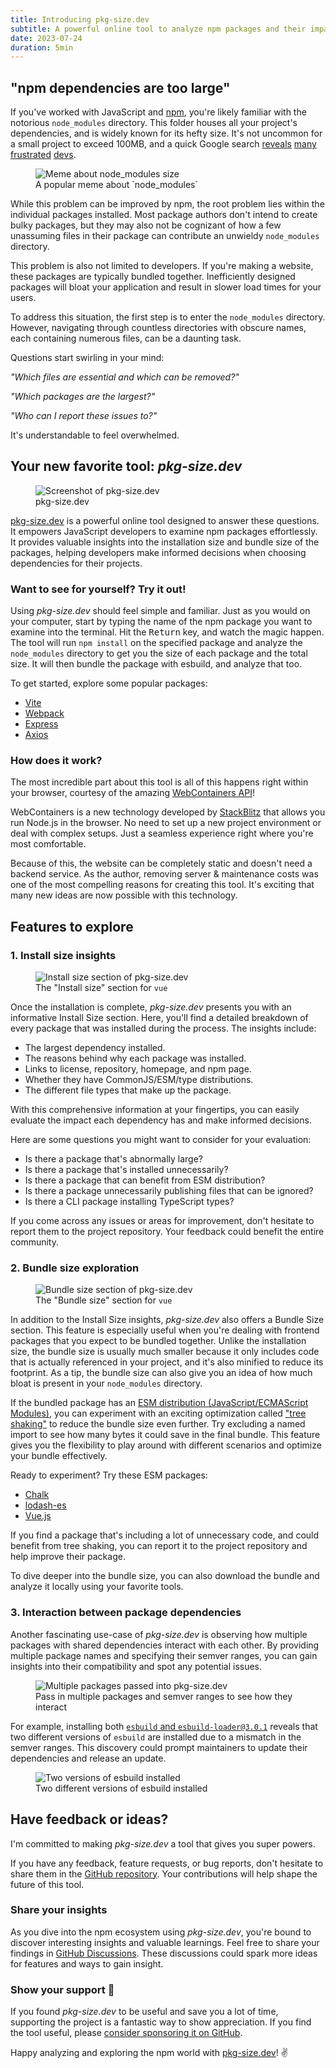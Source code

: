 ```yaml
---
title: Introducing pkg-size.dev
subtitle: A powerful online tool to analyze npm packages and their impact
date: 2023-07-24
duration: 5min
---
```


## "npm dependencies are too large"
If you've worked with JavaScript and [npm], you're likely familiar with the notorious `node_modules` directory. This folder houses all your project's dependencies, and is widely known for its hefty size. It's not uncommon for a small project to exceed 100MB, and a quick Google search [reveals](https://stackoverflow.com/questions/64234215/node-modules-size) [many](https://www.reddit.com/r/Angular2/comments/8x8efe/node_modules_is_far_far_too_large_no_idea_how_to/) [frustrated](https://stackoverflow.com/questions/50206572/how-to-reduce-node-modules-in-npm) [devs](https://stackoverflow.com/questions/68236832/node-modules-folder-unnecessarily-large).

<figure class="w-4/5 mx-auto">
	<img
		src="./node-modules-size.png"
		alt="Meme about node_modules size"
		class="rounded"
	>
	<figcaption>A popular meme about `node_modules`</figcaption>
</figure>

While this problem can be improved by npm, the root problem lies within the individual packages installed. Most package authors don't intend to create bulky packages, but they may also not be cognizant of how a few unassuming files in their package can contribute an unwieldy `node_modules` directory.

This problem is also not limited to developers. If you're making a website, these packages are typically bundled together. Inefficiently designed packages will bloat your application and result in slower load times for your users.

To address this situation, the first step is to enter the `node_modules` directory. However, navigating through countless directories with obscure names, each containing numerous files, can be a daunting task.

Questions start swirling in your mind:

<p class="ml-5">

_"Which files are essential and which can be removed?"_

_"Which packages are the largest?"_

_"Who can I report these issues to?"_
</p>

It's understandable to feel overwhelmed. 

## Your new favorite tool: _pkg-size.dev_

<figure class="w-4/5 mx-auto">
	<img
		src="./pkg-size-1.png"
		alt="Screenshot of pkg-size.dev"
		class="rounded"
	>
	<figcaption>pkg-size.dev</figcaption>
</figure>

[pkg-size.dev] is a powerful online tool designed to answer these questions. It empowers JavaScript developers to examine npm packages effortlessly. It provides valuable insights into the installation size and bundle size of the packages, helping developers make informed decisions when choosing dependencies for their projects.


### Want to see for yourself? Try it out!

Using _pkg-size.dev_ should feel simple and familiar. Just as you would on your computer, start by typing the name of the npm package you want to examine into the terminal. Hit the <kbd>Return</kbd> key, and watch the magic happen. The tool will run `npm install` on the specified package and analyze the `node_modules` directory to get you the size of each package and the total size. It will then bundle the package with esbuild, and analyze that too.

To get started, explore some popular packages:

<!-- Reference packages with dependencies. Zero-dep packages aren't good starting examples -->
- [Vite](http://pkg-size.dev/vite)
- [Webpack](http://pkg-size.dev/webpack)
- [Express](http://pkg-size.dev/express)
- [Axios](http://pkg-size.dev/axios)

### How does it work?

The most incredible part about this tool is all of this happens right within your browser, courtesy of the amazing [WebContainers API]!

WebContainers is a new technology developed by [StackBlitz](https://stackblitz.com) that allows you run Node.js in the browser. No need to set up a new project environment or deal with complex setups. Just a seamless experience right where you're most comfortable.

Because of this, the website can be completely static and doesn't need a backend service. As the author, removing server & maintenance costs was one of the most compelling reasons for creating this tool. It's exciting that many new ideas are now possible with this technology.

## Features to explore

### 1. Install size insights

<figure class="w-4/5 mx-auto">
	<img
		src="./pkg-size-2.png"
		alt="Install size section of pkg-size.dev"
		class="rounded"
	>
	<figcaption>The "Install size" section for <code>vue</code></figcaption>
</figure>

Once the installation is complete, _pkg-size.dev_ presents you with an informative Install Size section. Here, you'll find a detailed breakdown of every package that was installed during the process. The insights include:

- The largest dependency installed.
- The reasons behind why each package was installed.
- Links to license, repository, homepage, and npm page.
- Whether they have CommonJS/ESM/type distributions.
- The different file types that make up the package.

With this comprehensive information at your fingertips, you can easily evaluate the impact each dependency has and make informed decisions.

Here are some questions you might want to consider for your evaluation:
- Is there a package that's abnormally large?
- Is there a package that's installed unnecessarily?
- Is there a package that can benefit from ESM distribution?
- Is there a package unnecessarily publishing files that can be ignored?
- Is there a CLI package installing TypeScript types?

If you come across any issues or areas for improvement, don't hesitate to report them to the project repository. Your feedback could benefit the entire community.

### 2. Bundle size exploration

<figure class="w-4/5 mx-auto">
	<img
		src="./pkg-size-3.png"
		alt="Bundle size section of pkg-size.dev"
		class="rounded"
	>
	<figcaption>The "Bundle size" section for <code>vue</code></figcaption>
</figure>

In addition to the Install Size insights, _pkg-size.dev_ also offers a Bundle Size section. This feature is especially useful when you're dealing with frontend packages that you expect to be bundled together. Unlike the installation size, the bundle size is usually much smaller because it only includes code that is actually referenced in your project, and it's also minified to reduce its footprint. As a tip, the bundle size can also give you an idea of how much bloat is present in your `node_modules` directory.

If the bundled package has an [ESM distribution (JavaScript/ECMAScript Modules)](https://www.w3schools.com/js/js_modules.asp), you can experiment with an exciting optimization called ["tree shaking"](https://developer.mozilla.org/en-US/docs/Glossary/Tree_shaking) to reduce the bundle size even further. Try excluding a named import to see how many bytes it could save in the final bundle. This feature gives you the flexibility to play around with different scenarios and optimize your bundle effectively.

Ready to experiment? Try these ESM packages:

- [Chalk](http://pkg-size.dev/chalk)
- [lodash-es](http://pkg-size.dev/lodash-es)
- [Vue.js](http://pkg-size.dev/vue)

If you find a package that's including a lot of unnecessary code, and could benefit from tree shaking, you can report it to the project repository and help improve their package.

To dive deeper into the bundle size, you can also download the bundle and analyze it locally using your favorite tools.

### 3. Interaction between package dependencies

Another fascinating use-case of _pkg-size.dev_ is observing how multiple packages with shared dependencies interact with each other. By providing multiple package names and specifying their semver ranges, you can gain insights into their compatibility and spot any potential issues.


<figure class="w-4/5 mx-auto">
	<img
		src="./pkg-size-semver.png"
		alt="Multiple packages passed into pkg-size.dev"
		class="rounded"
	>
	<figcaption>Pass in multiple packages and semver ranges to see how they interact</figcaption>
</figure>

For example, installing both [`esbuild` and `esbuild-loader@3.0.1`](https://pkg-size.dev/esbuild%20esbuild-loader@3.0.1) reveals that two different versions of `esbuild` are installed due to a mismatch in the semver ranges. This discovery could prompt maintainers to update their dependencies and release an update.

<figure class="w-4/5 mx-auto">
	<img
		src="./pkg-size-duplicates.png"
		alt="Two versions of esbuild installed"
		class="rounded"
	>
	<figcaption>Two different versions of esbuild installed</figcaption>
</figure>


## Have feedback or ideas?

I'm committed to making _pkg-size.dev_ a tool that gives you super powers.

If you have any feedback, feature requests, or bug reports, don't hesitate to share them in the [GitHub repository](https://github.com/privatenumber/pkg-size.dev/issues). Your contributions will help shape the future of this tool.


### Share your insights

As you dive into the npm ecosystem using _pkg-size.dev_, you're bound to discover interesting insights and valuable learnings. Feel free to share your findings in [GitHub Discussions](https://github.com/privatenumber/pkg-size.dev/discussions). These discussions could spark more ideas for features and ways to gain insight.


### Show your support 💞

If you found _pkg-size.dev_ to be useful and save you a lot of time, supporting the project is a fantastic way to show appreciation. If you find the tool useful, please [consider sponsoring it on GitHub](https://github.com/sponsors/privatenumber).

Happy analyzing and exploring the npm world with [pkg-size.dev]! ✌️


[pkg-size.dev]: https://pkg-size.dev
[npm]: https://npmjs.com
[WebContainers API]: https://webcontainers.io
